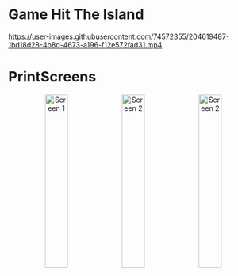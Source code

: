 # Game Hit The Island

https://user-images.githubusercontent.com/74572355/204619487-1bd18d28-4b8d-4673-a196-f12e572fad31.mp4


# PrintScreens

<p align="center">

  <img alt="Screen 1" src="https://i.imgur.com/TpCACuc.png" height="30%" width="30%" />
  <img alt="Screen 2" src="https://i.imgur.com/xGjJDNe.png" height="30%" width="30%" /> 
  <img alt="Screen 2" src="https://i.imgur.com/EKH9Xnk.png" height="30%" width="30%" /> 
  
</p>

